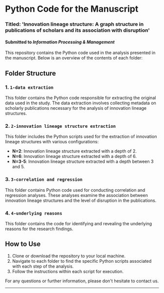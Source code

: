 # Python Code for the Manuscript
### Titled: 'Innovation lineage structure: A graph structure in publications of scholars and its association with disruption'  
#### Submitted to *Information Processing & Management*

This repository contains the Python code used in the analysis presented in the manuscript. Below is an overview of the contents of each folder:

## Folder Structure

### 1. `1-data extraction`
This folder contains the Python code responsible for extracting the original data used in the study. The data extraction involves collecting metadata on scholarly publications necessary for the analysis of innovation lineage structures.

### 2. `2-innovation lineage structure extraction`
This folder includes the Python scripts used for the extraction of innovation lineage structures with various configurations:
- **N=2**: Innovation lineage structure extracted with a depth of 2.
- **N=6**: Innovation lineage structure extracted with a depth of 6.
- **N=3-5**: Innovation lineage structure extracted with a depth between 3 and 5.

### 3. `3-correlation and regression`
This folder contains Python code used for conducting correlation and regression analyses. These analyses examine the association between innovation lineage structures and the level of disruption in the publications.

### 4. `4-underlying reasons`
This folder contains the code for identifying and revealing the underlying reasons for the research findings.

## How to Use
1. Clone or download the repository to your local machine.
2. Navigate to each folder to find the specific Python scripts associated with each step of the analysis.
3. Follow the instructions within each script for execution.

For any questions or further information, please don't hesitate to contact us.

---

